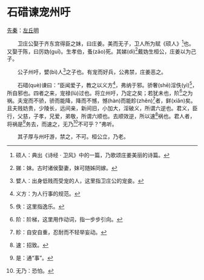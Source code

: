 # 石碏谏宠州吁

[先秦](https://so.gushiwen.org/shiwen/default.aspx?cstr=先秦)：[左丘明](https://so.gushiwen.org/authorv_1585930d4e76.aspx)

　　卫庄公娶于齐东宫得臣之妹，曰庄姜。美而无子，卫人所为赋《硕人》[^1]也。又娶于陈，曰厉妫(guī)。生孝伯，蚤(zǎo)死。其娣(dì)[^2]戴妫生桓公，庄姜以为己子。

　　公子州吁，嬖(bì)人[^3]之子也。有宠而好兵，公弗禁，庄姜恶之。

　　石碏(què)谏曰：“臣闻爱子，教之以义方[^4]，弗纳于邪。骄奢(shē)淫佚(yì)[^5]，所自邪也。四者之来，宠禄(lù)过也。将立州吁，乃定之矣；若犹未也，阶[^6]之为祸。夫宠而不骄，骄而能降，降而不憾，憾(hàn)而能眕(zhěn)[^7]者，鲜(xiǎn)矣。且夫贱妨贵，少陵长，远间亲，新间旧，小加大，淫破义，所谓六逆也。君义，臣行，父慈，子孝，兄爱，弟敬，所谓六顺也。去顺效逆，所以速[^8]祸也。君人者，将祸是[^9]务去，而速之，无乃[^10]不可乎？”弗听。

　　其子厚与州吁游，禁之，不可。桓公立，乃老。



[^1]: 硕人：典出《诗经 · 卫风》中的一篇，乃歌颂庄姜美丽的诗篇。
[^2]: 娣：妹。古时诸侯娶妻，妹可随姊同嫁。
[^3]: 嬖人：出身低贱而受宠的人，这里指卫庄公的宠妾。
[^4]: 义方：为人行事的规范。
[^5]: 佚：这里指逸乐。
[^6]: 阶：阶梯，这里用作动词，指一步步引向。
[^7]: 眕：自安自重，忍耐而不轻举妄动。
[^8]: 速：招致。
[^9]: 是：通“事”。
[^10]: 无乃：恐怕。

